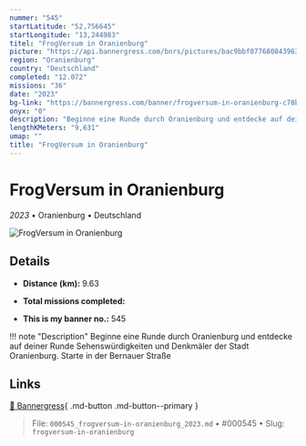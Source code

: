 ```yaml
---
nummer: "545"
startLatitude: "52,756645"
startLongitude: "13,244983"
titel: "FrogVersum in Oranienburg"
picture: "https://api.bannergress.com/bnrs/pictures/bac9bbf077680843963f4fd3668e3508"
region: "Oranienburg"
country: "Deutschland"
completed: "12.072"
missions: "36"
date: "2023"
bg-link: "https://bannergress.com/banner/frogversum-in-oranienburg-c78b"
onyx: "0"
description: "Beginne eine Runde durch Oranienburg und entdecke auf deiner Runde Sehenswürdigkeiten und Denkmäler der Stadt Oranienburg. Starte in der Bernauer Straße"
lengthKMeters: "9,631"
umap: ""
title: "FrogVersum in Oranienburg"
---
```

# FrogVersum in Oranienburg

*2023* • Oranienburg • Deutschland

![FrogVersum in Oranienburg](https://api.bannergress.com/bnrs/pictures/bac9bbf077680843963f4fd3668e3508)

## Details
- **Distance (km):** 9.63

- **Total missions completed:** 
- **This is my banner no.:** 545


!!! note "Description"
    Beginne eine Runde durch Oranienburg und entdecke auf deiner Runde Sehenswürdigkeiten und Denkmäler der Stadt Oranienburg. Starte in der Bernauer Straße



## Links
[🔗 Bannergress](https://bannergress.com/banner/frogversum-in-oranienburg-c78b){ .md-button .md-button--primary }



> File: `000545_frogversum-in-oranienburg_2023.md` • #000545 • Slug: `frogversum-in-oranienburg`
